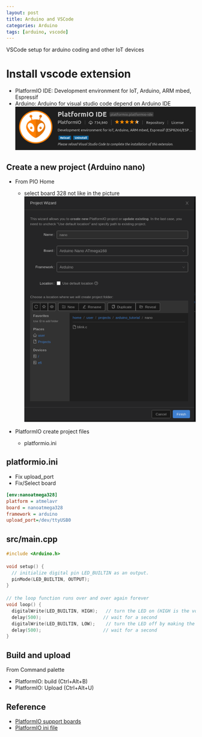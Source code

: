 ```yaml
---
layout: post
title: Arduino and VSCode
categories: Arduino
tags: [arduino, vscode]
---
```

VSCode setup for arduino coding and other IoT devices

# Install vscode extension
- PlatformIO IDE: Development environment for IoT, Arduino, ARM mbed, Espressif 
- Arduino: Arduino for visual studio code depend on Arduino IDE
![](/images/2019-01-01-12-30-53.png)

## Create a new project (Arduino nano)
- From PIO Home
    - select board 328 not like in the picture
![](/images/2019-01-01-12-35-33.png)

- PlatformIO create project files
  - platformio.ini
  
## platformio.ini
- Fix upload_port
- Fix/Select board

```ini
[env:nanoatmega328]
platform = atmelavr
board = nanoatmega328
framework = arduino
upload_port=/dev/ttyUSB0
```

## src/main.cpp
```cpp
#include <Arduino.h>

void setup() {
  // initialize digital pin LED_BUILTIN as an output.
  pinMode(LED_BUILTIN, OUTPUT);
}

// the loop function runs over and over again forever
void loop() {
  digitalWrite(LED_BUILTIN, HIGH);   // turn the LED on (HIGH is the voltage level)
  delay(500);                       // wait for a second
  digitalWrite(LED_BUILTIN, LOW);    // turn the LED off by making the voltage LOW
  delay(500);                       // wait for a second
}
```

## Build and upload
From Command palette
- PlatformIO: build (Ctrl+Alt+B)
- PlatformIO: Upload (Ctrl+Alt+U)

## Reference
- [PlatformIO support boards](https://platformio.org/boards)
- [PlatformIO ini file](https://docs.platformio.org/en/latest/projectconf.html)




